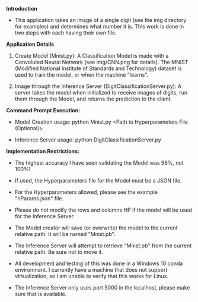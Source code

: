 **Introduction**

* This application takes an image of a single digit (see the img directory for examples) 
and determines what number it is. This work is done in two steps with each having their own file.

**Application Details**

1. Create Model (Mnist.py): A Classification Model is made with a Convoluted Neural Network 
(see img/CNN.png for details). The MNIST (Modified National Institute of Standards and Technology) dataset is used to 
train the model, or when the machine "learns".  

2. Image through the Inference Server (DigitClassificationServer.py): A server takes the model when initialized to 
receive images of digits, run them through the Model, and returns the prediction to the client.

**Command Prompt Execution:**

* Model Creation usage: python Mnist.py <Path to Hyperparameters File (Optional)>

* Inference Server usage: python DigitClassificationServer.py

**Implementation Restrictions:**

* The highest accuracy I have seen validating the Model was 96%, not 100%!

* If used, the Hyperparameters file for the Model must be a JSON file.

* For the Hyperparameters allowed, please see the example "hParams.json" file.

* Please do not modify the rows and columns HP if the model will be used for the Inference Server.

* The Model creator will save (or overwrite) the model to the current relative path. It will be named "Mnist.pb".

* The Inference Server will attempt to retrieve "Mnist.pb" from the current relative path. Be sure not to move it.

* All development and testing of this was done in a Windows 10 conda environment. 
I currently have a machine that does not support virtualization, so I am unable to verify that this works for Linux.  

* The Inference Server only uses port 5000 in the localhost, please make sure that is available. 